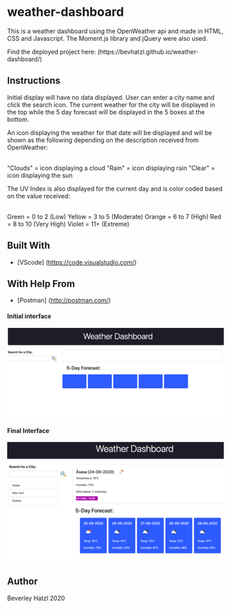 # weather-dashboard
This is a weather dashboard using the OpenWeather api and made in HTML, CSS and Javascript. The Moment.js library and jQuery were also used. 

<p>Find the deployed project here: (https://bevhatzl.github.io/weather-dashboard/)</p>

## Instructions
<p>Initial display will have no data displayed. User can enter a city name and click the search icon. The current weather for the city will be displayed in the top while the 5 day forecast will be displayed in the 5 boxes at the bottom.</p>
<p>An icon displaying the weather for that date will be displayed and will be shown as the following depending on the description received from OpenWeather:</p>
<br>
"Clouds" = icon displaying a cloud
"Rain" = icon displaying rain
"Clear" = icon displaying the sun
<br>
<p>The UV Index is also displayed for the current day and is color coded based on the value received:</p>
<br>
Green = 0 to 2 (Low)
Yellow = 3 to 5 (Moderate)
Orange = 6 to 7 (High)
Red = 8 to 10 (Very High)
Violet = 11+ (Extreme)

## Built With

* [VScode] (https://code.visualstudio.com/) 

## With Help From
* [Postman] (http://postman.com/) 


#### Initial interface

![Screenshot of initial page of weather dashboard](/images/screen1.png)

#### Final Interface

![Screenshot of weather dashboard with weather data displayed](/images/screen2.png)

## Author
Beverley Hatzl 2020

